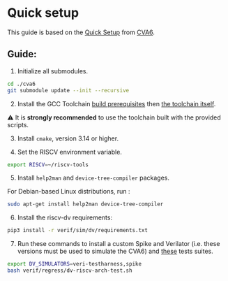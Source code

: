 
# Quick setup

This guide is based on the [Quick Setup](https://github.com/openhwgroup/cva6?tab=readme-ov-file#quick-setup) from [CVA6](https://github.com/openhwgroup/cva6).

## Guide:

1. Initialize all submodules.
```sh
cd ./cva6
git submodule update --init --recursive
```

2. Install the GCC Toolchain [build prerequisites](https://github.com/openhwgroup/cva6/tree/master/util/toolchain-builder#prerequisites) then [the toolchain itself](https://github.com/openhwgroup/cva6/tree/master/util/toolchain-builder#getting-started).

:warning: It is **strongly recommended** to use the toolchain built with the provided scripts.

3. Install `cmake`, version 3.14 or higher.

4. Set the RISCV environment variable.
```sh
export RISCV=~/riscv-tools
```

5. Install `help2man` and `device-tree-compiler` packages.

For Debian-based Linux distributions, run :

```sh
sudo apt-get install help2man device-tree-compiler
```

6. Install the riscv-dv requirements:

```sh
pip3 install -r verif/sim/dv/requirements.txt
```

7. Run these commands to install a custom Spike and Verilator (i.e. these versions must be used to simulate the CVA6) and [these](https://github.com/openhwgroup/cva6?tab=readme-ov-file#running-regression-tests-simulations) tests suites.
```sh
export DV_SIMULATORS=veri-testharness,spike
bash verif/regress/dv-riscv-arch-test.sh
```